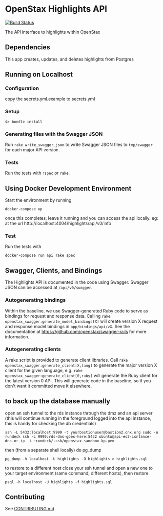# OpenStax Highlights API

[![Build Status](https://travis-ci.com/openstax/open-search.svg?branch=master)](https://travis-ci.com/openstax/highlights-api)

The API interface to highlights within OpenStax

## Dependencies

This app creates, updates, and deletes highlights from Postgres

## Running on Localhost

### Configuration

copy the secrets.yml.example to secrets.yml

### Setup

```
$> bundle install
```

### Generating files with the Swagger JSON

Run `rake write_swagger_json` to write Swagger JSON files to `tmp/swagger` for each major API version.

### Tests

Run the tests with `rspec` or `rake`.

## Using Docker Development Environment

Start the environment by running

```
docker-compose up
```

once this completes, leave it running and you can access the api locally. eg: at the url http://localhost:4004/highlights/api/v0/info

### Test

Run the tests with

```
docker-compose run api rake spec
```

## Swagger, Clients, and Bindings

The Highlights API is documented in the code using Swagger.  Swagger JSON can be accessed at `/api/v0/swagger`.

### Autogenerating bindings

Within the baseline, we use Swagger-generated Ruby code to serve as bindings for request and response data.  Calling
`rake openstax_swagger:generate_model_bindings[X]` will create version X request and response model bindings in `app/bindings/api/vX`.
See the documentation at https://github.com/openstax/swagger-rails for more information.

### Autogenerating clients

A rake script is provided to generate client libraries.  Call
`rake openstax_swagger:generate_client[X,lang]` to generate the major version X client for the given language, e.g.
`rake openstax_swagger:generate_client[0,ruby]` will generate the Ruby client for the latest version 0 API.  This
will generate code in the baseline, so if you don't want it committed move it elsewhere.


## to back up the database manually
open an ssh tunnel to the rds instance through the dmz and an api server (this will continue running in the foreground logged into the api instance, this is handy for checking the db credentials)
```
ssh -L 5432:localhost:9999 -t yourbastionuser@bastion2.cnx.org sudo -u rundeck ssh -L 9999:rds-dns-goes-here:5432 ubuntu@api-ec2-isntance-dns-or-ip -i ~rundeck/.ssh/openstax-sandbox-kp.pem
```
then (from a separate shell locally) do pg_dump
```
pg_dump -h localhost -U highlights -O highlights > highlights.sql
```

to restore to a different host close your ssh tunnel and open a new one to your target environment (same command, different hosts), then restore
```
psql -h localhost -U highlights -f highlights.sql
```

## Contributing

See [CONTRIBUTING.md](./CONTRIBUTING.md)
